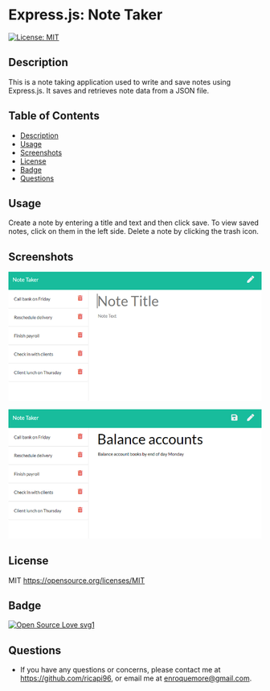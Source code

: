 # Express.js: Note Taker

 [![License: MIT](https://img.shields.io/badge/License-MIT-yellow.svg)](https://opensource.org/licenses/MIT)

## Description

This is a note taking application used to write and save notes using Express.js. It saves and retrieves note data from a JSON file.

## Table of Contents 
* [Description](#description)
* [Usage](#usage)
* [Screenshots](#screenshots)
* [License](#license)
* [Badge](#badge)
* [Questions](#questions)


## Usage 

Create a note by entering a title and text and then click save. To view saved notes, click on them in the left side. Delete a note by clicking the trash icon.


## Screenshots

![Demo-1](./public/assets/note-demo1.png)

![Demo-2](./public/assets/note-demo2.png)


## License

MIT
https://opensource.org/licenses/MIT


## Badge

[![Open Source Love svg1](https://badges.frapsoft.com/os/v1/open-source.svg?v=103)](https://github.com/ellerbrock/open-source-badges/)


## Questions

* If you have any questions or concerns, please contact me at https://github.com/ricapi96, or email me at enroquemore@gmail.com.



